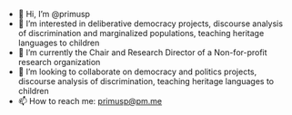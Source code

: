 - 👋 Hi, I’m @primusp
- 👀 I’m interested in deliberative democracy projects, discourse analysis of discrimination and marginalized populations, teaching heritage languages to children
- 🌱 I’m currently the Chair and Research Director of a Non-for-profit research organization
- 💞️ I’m looking to collaborate on democracy and politics projects, discourse analysis of discrimination, teaching heritage languages to children
- 📫 How to reach me: primusp@pm.me

<!---
primusp/primusp is a ✨ special ✨ repository because its `README.md` (this file) appears on your GitHub profile.
You can click the Preview link to take a look at your changes.
--->

